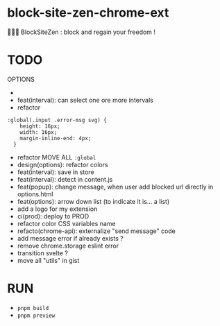 # block-site-zen-chrome-ext

🧘🏻‍♂️ BlockSiteZen : block and regain your freedom !

# TODO

OPTIONS

-
- feat(interval): can select one ore more intervals
- refactor

```
:global(.input .error-msg svg) {
    height: 16px;
    width: 16px;
    margin-inline-end: 4px;
  }
```

- refactor MOVE ALL `:global`
- design(options): refactor colors
- feat(interval): save in store
- feat(interval): detect in content.js
- feat(popup): change message, when user add blocked url directly in options.html
- feat(options): arrow down list (to indicate it is... a list)
- add a logo for my extension
- ci(prod): deploy to PROD
- refactor color CSS variables name
- refacto(chrome-api): externalize "send message" code
- add message error if already exists ?
- remove chrome.storage eslint error
- transition svelte ?
- move all "utils" in gist

# RUN

- `pnpm build`
- `pnpm preview`
